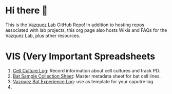 # Hi there 👋

<!--
https://github.com/VazquezLab/.github/tree/main
**Here are some ideas to get you started:**

🙋‍♀️ A short introduction - what is your organization all about?
🌈 Contribution guidelines - how can the community get involved?
👩‍💻 Useful resources - where can the community find your docs? Is there anything else the community should know?
🍿 Fun facts - what does your team eat for breakfast?
🧙 Remember, you can do mighty things with the power of [Markdown](https://docs.github.com/github/writing-on-github/getting-started-with-writing-and-formatting-on-github/basic-writing-and-formatting-syntax)
-->

This is the [Vazquez Lab](https://lab.vazquez.bio) GitHub Repo! In addition to hosting repos associated with lab projects, this org page also hosts Wikis and FAQs for the Vazquez Lab, plus other resources.

# VIS (Very Important Spreadsheets

1. [Cell Culture Log](https://docs.google.com/spreadsheets/d/1r7vtnx4kZ8BWG5RkK3RbMQlHORterDLoI-ohQ4Ujxuk/edit?usp=sharing): Record information about cell cultures and track PD.
2. [Bat Sample Collection Sheet](https://docs.google.com/spreadsheets/d/18tWiWcpl7m1aFg0aEWct2BVajQnL0oz4j0pxqZBClSQ/edit?usp=sharing): Master metadata sheet for bat cell lines.
3. [Vazquez Bat Experience Log](https://docs.google.com/spreadsheets/d/1VfF0xdaoGdIQPWFEjPX89IshsVBhNlrP/edit?usp=sharing&ouid=117428349273688009894&rtpof=true&sd=true): use as template for your caputre log
4. 
